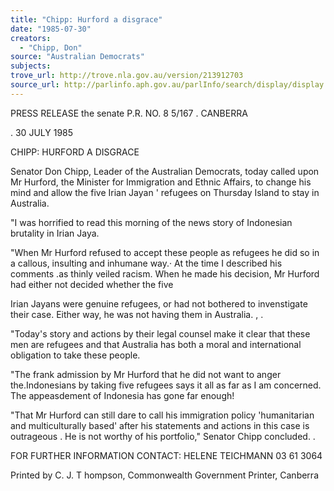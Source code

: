 ```yaml
---
title: "Chipp: Hurford a disgrace"
date: "1985-07-30"
creators:
  - "Chipp, Don"
source: "Australian Democrats"
subjects:
trove_url: http://trove.nla.gov.au/version/213912703
source_url: http://parlinfo.aph.gov.au/parlInfo/search/display/display.w3p;query=Id%3A%22media/pressrel/HPR09013029%22
---
```


 PRESS RELEASE the senate P.R. NO. 8 5/167  .  CANBERRA 

 .  30 JULY 1985

 CHIPP: HURFORD A DISGRACE

 Senator Don Chipp, Leader of the Australian Democrats, today  called upon Mr Hurford, the Minister for Immigration and Ethnic  Affairs, to change his mind and allow the five Irian Jayan '   refugees on Thursday Island to stay in Australia.

 "I was horrified to read this morning of the news story of  Indonesian brutality in Irian Jaya.

 "When Mr Hurford refused to accept these people as refugees he  did so in a callous, insulting and inhumane way.· At the time I  described his comments .as thinly veiled racism.  When he made his  decision,  Mr Hurford had either not decided whether the five 

 Irian Jayans were genuine refugees, or had not bothered to  invenstigate their case. Either way,  he was not having them in  Australia. ,  .

 "Today's story and actions by their legal counsel make it  clear that these men are refugees and that Australia has both a  moral and international obligation to take these people.

 "The frank admission by Mr Hurford that he did not want to anger  the.Indonesians by taking five refugees says it all as far as I  am concerned. The appeasdement of Indonesia has gone far enough!

 "That Mr Hurford can still dare to call his immigration policy  'humanitarian and multiculturally based'  after his statements and  actions in this case is outrageous .  He is not worthy of his  portfolio," Senator Chipp concluded.  .

 FOR FURTHER INFORMATION CONTACT: HELENE TEICHMANN 03 61 3064

 Printed by C. J. T hompson,  Commonwealth Government Printer, Canberra

